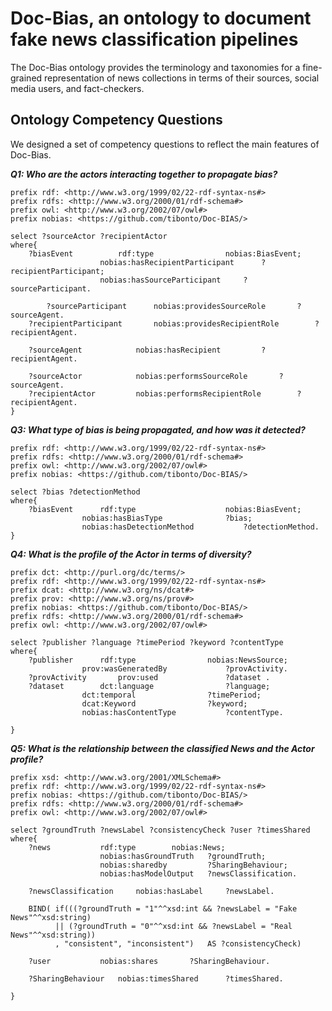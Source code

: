 # Doc-Bias, an ontology to document fake news classification pipelines 

The Doc-Bias ontology provides the terminology and taxonomies for a fine-grained representation of news collections in terms of their sources, social media users, and fact-checkers. 

## Ontology Competency Questions

We designed a set of competency questions to reflect the main features of Doc-Bias.

**_Q1:   Who are the actors interacting together to propagate bias?_**

```
prefix rdf: <http://www.w3.org/1999/02/22-rdf-syntax-ns#> 
prefix rdfs: <http://www.w3.org/2000/01/rdf-schema#>
prefix owl: <http://www.w3.org/2002/07/owl#>
prefix nobias: <https://github.com/tibonto/Doc-BIAS/> 

select ?sourceActor ?recipientActor 
where{
	?biasEvent			rdf:type				nobias:BiasEvent;
					nobias:hasRecipientParticipant		?recipientParticipant;
					nobias:hasSourceParticipant		?sourceParticipant.
	
    	?sourceParticipant		nobias:providesSourceRole		?sourceAgent.
	?recipientParticipant		nobias:providesRecipientRole		?recipientAgent.

	?sourceAgent			nobias:hasRecipient			?recipientAgent.

	?sourceActor			nobias:performsSourceRole		?sourceAgent.
	?recipientActor			nobias:performsRecipientRole		?recipientAgent.
}

```


**_Q3:   What type of bias is being propagated, and how was it detected?_**

```
prefix rdf: <http://www.w3.org/1999/02/22-rdf-syntax-ns#> 
prefix rdfs: <http://www.w3.org/2000/01/rdf-schema#>
prefix owl: <http://www.w3.org/2002/07/owl#>
prefix nobias: <https://github.com/tibonto/Doc-BIAS/> 

select ?bias ?detectionMethod
where{
	?biasEvent		rdf:type					nobias:BiasEvent;
				nobias:hasBiasType				?bias;
				nobias:hasDetectionMethod			?detectionMethod.
}

```

**_Q4:   What is the profile of the Actor in terms of diversity?_**


```
prefix dct: <http://purl.org/dc/terms/> 
prefix rdf: <http://www.w3.org/1999/02/22-rdf-syntax-ns#> 
prefix dcat: <http://www.w3.org/ns/dcat#> 
prefix prov: <http://www.w3.org/ns/prov#> 
prefix nobias: <https://github.com/tibonto/Doc-BIAS/> 
prefix rdfs: <http://www.w3.org/2000/01/rdf-schema#>
prefix owl: <http://www.w3.org/2002/07/owl#>

select ?publisher ?language ?timePeriod ?keyword ?contentType
where{
	?publisher		rdf:type				nobias:NewsSource;
				prov:wasGeneratedBy 			?provActivity.
	?provActivity 		prov:used 				?dataset .
	?dataset		dct:language 				?language;
				dct:temporal 				?timePeriod;
				dcat:Keyword 				?keyword;
				nobias:hasContentType			?contentType. 

}

```


**_Q5:  What is the relationship between the classified News and the Actor profile?_**

```
prefix xsd: <http://www.w3.org/2001/XMLSchema#>
prefix rdf: <http://www.w3.org/1999/02/22-rdf-syntax-ns#> 
prefix nobias: <https://github.com/tibonto/Doc-BIAS/> 
prefix rdfs: <http://www.w3.org/2000/01/rdf-schema#>
prefix owl: <http://www.w3.org/2002/07/owl#>

select ?groundTruth ?newsLabel ?consistencyCheck ?user ?timesShared
where{
	?news 			rdf:type 		nobias:News;
       				nobias:hasGroundTruth 	?groundTruth;
           			nobias:sharedby         ?SharingBehaviour;
       				nobias:hasModelOutput 	?newsClassification.

  	?newsClassification 	nobias:hasLabel 	?newsLabel.

  	BIND( if(((?groundTruth = "1"^^xsd:int && ?newsLabel = "Fake News"^^xsd:string) 
          || (?groundTruth = "0"^^xsd:int && ?newsLabel = "Real News"^^xsd:string))
          , "consistent", "inconsistent")   AS ?consistencyCheck)
  
	?user			nobias:shares		?SharingBehaviour.
	
	?SharingBehaviour 	nobias:timesShared    	?timesShared.
  
}

```
